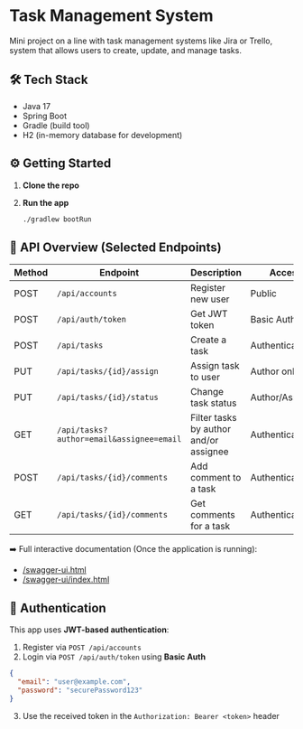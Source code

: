# Task Management System

Mini project on a line with task management systems like Jira or Trello,
system that allows users to create, update, and manage tasks.

## 🛠 Tech Stack

- Java 17
- Spring Boot
- Gradle (build tool)
- H2 (in-memory database for development)


## ⚙️ Getting Started

1. **Clone the repo**

2. **Run the app**
   ```bash
   ./gradlew bootRun
   ```



## 🧪 API Overview (Selected Endpoints)

| Method | Endpoint                                 | Description                             | Access           |
|--------|------------------------------------------|-----------------------------------------|------------------|
| POST   | `/api/accounts`                          | Register new user                       | Public           |
| POST   | `/api/auth/token`                        | Get JWT token                           | Basic Auth       |
| POST   | `/api/tasks`                             | Create a task                           | Authenticated    |
| PUT    | `/api/tasks/{id}/assign`                 | Assign task to user                     | Author only      |
| PUT    | `/api/tasks/{id}/status`                 | Change task status                      | Author/Assignee  |
| GET    | `/api/tasks?author=email&assignee=email`| Filter tasks by author and/or assignee  | Authenticated    |
| POST   | `/api/tasks/{id}/comments`               | Add comment to a task                   | Authenticated    |
| GET    | `/api/tasks/{id}/comments`               | Get comments for a task                 | Authenticated    |

➡️ Full interactive documentation (Once the application is running):
- [/swagger-ui.html](http://localhost:8080/swagger-ui.html)
- [/swagger-ui/index.html](http://localhost:8080/swagger-ui/index.html)



## 🔐 Authentication

This app uses **JWT-based authentication**:

1. Register via `POST /api/accounts`
2. Login via `POST /api/auth/token` using **Basic Auth**
```json
{
  "email": "user@example.com",
  "password": "securePassword123"
}
```

3. Use the received token in the `Authorization: Bearer <token>` header



